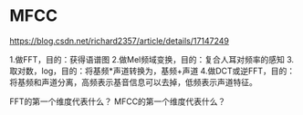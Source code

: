 # MFCC

https://blog.csdn.net/richard2357/article/details/17147249

1.做FFT，目的：获得语谱图
2.做Mel频域变换，目的：复合人耳对频率的感知
3.取对数，log，目的：将基频*声道转换为，基频+声道
4.做DCT或逆FFT，目的：将基频和声道分离，高频表示基音信息可以去掉，低频表示声道特征。

FFT的第一个维度代表什么？
MFCC的第一个维度代表什么？
